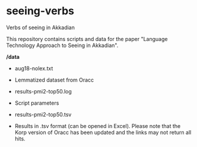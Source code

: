 # seeing-verbs
Verbs of seeing in Akkadian

This repository contains scripts and data for the paper "Language Technology Approach to Seeing in Akkadian".

**/data**  
+ aug18-nolex.txt  
 * Lemmatized dataset from Oracc  
+ results-pmi2-top50.log  
 * Script parameters  
+ results-pmi2-top50.tsv  
 * Results in .tsv format (can be opened in Excel). Please note that the Korp version of Oracc has been updated and the links may not return all hits.  
